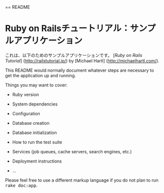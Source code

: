 == README

# Ruby on Railsチュートリアル：サンプルアプリケーション

これは、以下のためのサンプルアプリケーションです。
[*Ruby on Rails Tutorial*] (http://railstutorial.jp/)
by [Michael Hartl] (http://michaelhartl.com/).

This README would normally document whatever steps are necessary to get the
application up and running.

Things you may want to cover:

* Ruby version

* System dependencies

* Configuration

* Database creation

* Database initialization

* How to run the test suite

* Services (job queues, cache servers, search engines, etc.)

* Deployment instructions

* ...


Please feel free to use a different markup language if you do not plan to run
<tt>rake doc:app</tt>.
